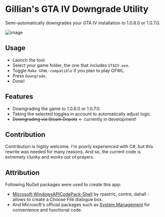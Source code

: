 # Gillian's GTA IV Downgrade Utility
Semi-automatically downgrades your GTA IV installation to 1.0.8.0 or 1.0.7.0.

![image](https://github.com/SandeMC/GTAIVSetupUtilityWPF/assets/70141395/cab280f8-8045-4378-b275-ec139eb7cec2)

## Usage
- Launch the tool.
- Select your game folder, the one that includes `GTAIV.exe`.
- Toggle `Make GFWL-compatible` if you plan to play GFWL.
- Press `Downgrade`.
- Done!

## Features
- Downgrading the game to 1.0.8.0 or 1.0.7.0.
- Taking the selected toggles in account to automatically adjust logic.
- ~~Downgrading via Steam Depots~~ <- currently in development!

## Contribution
Contribution is highly welcome. I'm poorly experienced with C#, but this rewrite was needed for many reasons. And so, the current code is extremely clunky and works out of prayers.

## Attribution
Following NuGet packages were used to create this app:

- [Microsoft-WindowsAPICodePack-Shell](https://github.com/contre/Windows-API-Code-Pack-1.1) by rpastric, contre, dahall - allows to create a Choose File dialogue box.
- And Microsoft's official packages such as [System.Management](https://www.nuget.org/packages/System.Management/) for convenience and functional code.
